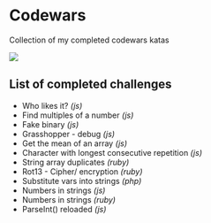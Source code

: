# Codewars
Collection of my completed codewars katas

<img align="center" src="https://www.codewars.com/users/ajsaule/badges/large" /> 

## List of completed challenges

* Who likes it? *(js)*
* Find multiples of a number *(js)*
* Fake binary *(js)*
* Grasshopper - debug *(js)*
* Get the mean of an array *(js)*
* Character with longest consecutive repetition *(js)*
* String array duplicates *(ruby)*
* Rot13 - Cipher/ encryption *(ruby)*
* Substitute vars into strings *(php)*
* Numbers in strings *(js)*
* Numbers in strings *(ruby)*
* ParseInt() reloaded *(js)*